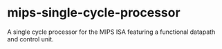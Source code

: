 # mips-single-cycle-processor
A single cycle processor for the MIPS ISA featuring a functional datapath and control unit.
